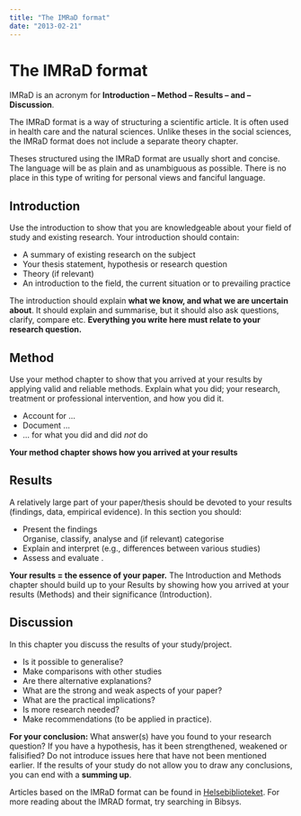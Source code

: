 ```yaml
---
title: "The IMRaD format"
date: "2013-02-21"
---
```


# The IMRaD format

IMRaD is an acronym for **Introduction – Method – Results – and – Discussion**.

The IMRaD format is a way of structuring a scientific article. It is often used in health care and the natural sciences. Unlike theses in the social sciences, the IMRaD format does not include a separate theory chapter.

Theses structured using the IMRaD format are usually short and concise. The language will be as plain and as unambiguous as possible. There is no place in this type of writing for personal views and fanciful language.

## Introduction

Use the introduction to show that you are knowledgeable about your field of study and existing research. Your introduction should contain:

- A summary of existing research on the subject 
- Your thesis statement, hypothesis or research question
- Theory (if relevant)
- An introduction to the field, the current situation or to prevailing practice

The introduction should explain **what we know, and what we are uncertain about**. It should explain and summarise, but it should also ask questions, clarify, compare etc. **Everything you write here must relate to your research question.**

## Method

Use your method chapter to show that you arrived at your results by applying valid and reliable methods. Explain what you did; your research, treatment or professional intervention, and how you did it.

- Account for ... 
- Document ... 
- ... for what you did and did _not_ do 

**Your method chapter shows how you arrived at your results**

## Results

A relatively large part of your paper/thesis should be devoted to your results (findings, data, empirical evidence). In this section you should:

- Present the findings   
    Organise, classify, analyse and (if relevant) categorise 
- Explain and interpret (e.g., differences between various studies)
- Assess and evaluate .

**Your results = the essence of your paper.** The Introduction and Methods chapter should build up to your Results by showing how you arrived at your results (Methods) and their significance (Introduction).

## Discussion

In this chapter you discuss the results of your study/project.

- Is it possible to generalise?
- Make comparisons with other studies
- Are there alternative explanations?
- What are the strong and weak aspects of your paper?
- What are the practical implications?
- Is more research needed?
- Make recommendations (to be applied in practice).

**For your conclusion:** What answer(s) have you found to your research question? If you have a hypothesis, has it been strengthened, weakened or falisified? Do not introduce issues here that have not been mentioned earlier. If the results of your study do not allow you to draw any conclusions, you can end with a **summing up**.

Articles based on the IMRaD format can be found in [Helsebiblioteket](https://www.helsebiblioteket.no/). For more reading about the IMRAD format, try searching in Bibsys. 

